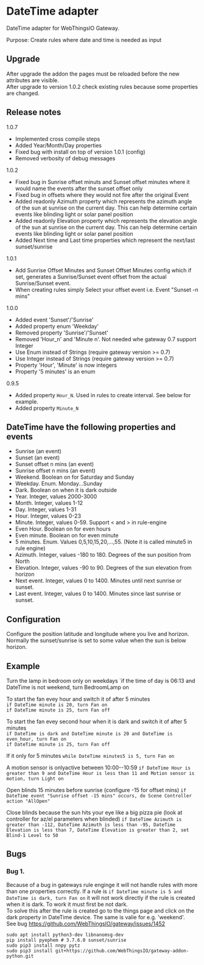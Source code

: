 # DateTime adapter

DateTime adapter for WebThingsIO Gateway.

Purpose: Create rules where date and time is needed as input

## Upgrade ##
After upgrade the addon the pages must be reloaded before the new attributes are visible.  
After upgrade to version 1.0.2 check existing rules because some properties are changed.

## Release notes ##
1.0.7
 * Implemented cross compile steps
 * Added Year/Month/Day properties
 * Fixed bug with install on top of version 1.0.1 (config)
 * Removed verbosity of debug messages

1.0.2
 * Fixed bug in Sunrise offset minuts and Sunset offset minutes where it would name the events after the sunset offset only
 * Fixed bug in offsets where they would not fire after the original Event
 * Added readonly Azimuth property which represents the azimuth angle of the sun at sunrise on the current day. This can help determine certain events like blinding light or solar panel position
 * Added readonly Elevation property which represents the elevation angle of the sun at sunrise on the current day. This can help determine certain events like blinding light or solar panel position
 * Added Next time and Last time properties which represent the next/last sunset/sunrise
 
1.0.1
 * Add Sunrise Offset Minutes and Sunset Offset Minutes config which if set, generates a Sunrise/Sunset event offset from the actual Sunrise/Sunset event.
 * When creating rules simply Select your offset event i.e. Event "Sunset -n mins"

1.0.0
 * Added event 'Sunset'/'Sunrise'
 * Added property enum 'Weekday'
 * Removed property 'Sunrise'/'Sunset'
 * Removed 'Hour_n' and 'Minute n'. Not needed whe gateway 0.7 support Integer
 * Use Enum instead of Strings (require gateway version >= 0.7)
 * Use Integer instead of Strings (require gateway version >= 0.7)
 * Property 'Hour', 'Minute' is now integers
 * Property '5 minutes' is an enum

0.9.5
 * Added property `Hour_N`. Used in rules to create interval. See below for example.
 * Added property `Minute_N`

## DateTime have the following properties and events
 * Sunrise (an event)
 * Sunset (an event)
 * Sunset offset n mins (an event)
 * Sunrise offset n mins (an event)
 * Weekend. Boolean on for Saturday and Sunday
 * Weekday. Enum. Monday...Sunday
 * Dark. Boolean on when it is dark outside
 * Year. Integer, values 2000-3000
 * Month. Integer, values 1-12
 * Day. Integer, values 1-31
 * Hour. Integer, values 0-23
 * Minute. Integer, values 0-59. Support < and > in rule-engine
 * Even Hour. Boolean on for even hours
 * Even minute. Boolean on for even minute
 * 5 minutes. Enum. Values 0,5,10,15,20,...,55. (Note it is called minute5 in rule engine)
 * Azimuth. Integer, values -180 to 180. Degrees of the sun position from North
 * Elevation. Integer, values -90 to 90. Degrees of the sun elevation from horizon
 * Next event. Integer, values 0 to 1400. Minutes until next sunrise or sunset.
 * Last event. Integer, values 0 to 1400. Minutes since last sunrise or sunset.

## Configuration
Configure the position latitude and longitude where you live and horizon. Normally the sunset/sunrise
is set to some value when the sun is below horizon.

## Example
Turn the lamp in bedroom only on weekdays
`if the time of day is 06:13 and DateTime is not weekend, turn BedroomLamp on

To start the fan evey hour and switch it of after 5 minutes  
`if DateTime minute is 20, turn Fan on`  
`if DateTime minute is 25, turn Fan off`

To start the fan evey second hour when it is dark and switch it of after 5 minutes  
`if DateTime is dark and DateTime minute is 20 and DateTime is even_hour, turn Fan on`  
`if DateTime minute is 25, turn Fan off`

If it only for 5 minutes
`while DateTime minutes5 is 5, turn Fan on`

A motion sensor is onlyactive between 10:00--10:59 
`if DateTime Hour is greater than 9 and DateTime Hour is less than 11 and Motion sensor is motion, turn Light on`

Open blinds 15 minutes before sunrise (configure -15 for offset mins)
`if DateTime event "Sunrise offset -15 mins" occurs, do Scene Controller action "AllOpen"`

Close blinds because the sun hits your eye like a big pizza pie (look at controller for az/el parameters when blinded)
`if DateTime Azimuth is greater than -112, DateTime Azimuth is less than -95, DateTime Elevation is less than 7, DateTime Elevation is greater than 2, set Blind-1 Level to 50`

## Bugs
### Bug 1.
Because of a bug in gateways rule enginge it will not handle rules with more than one properties correctly.
If a rule is `if DateTime minute is 5 and DateTime is dark, turn Fan on` it will not work directly if the
rule is created when it is dark. To work it must first be not dark.  
To solve this after the rule is created go to the things page and click on the dark property in DateTime device.
The same is valie for e.g. 'weekend'.  
See bug https://github.com/WebThingsIO/gateway/issues/1452


```
sudo apt install python3-dev libnanomsg-dev
pip install pyephem # 3.7.6.0 sunset/sunrise
sudo pip3 install nnpy pytz
sudo pip3 install git+https://github.com/WebThingsIO/gateway-addon-python.git
```
